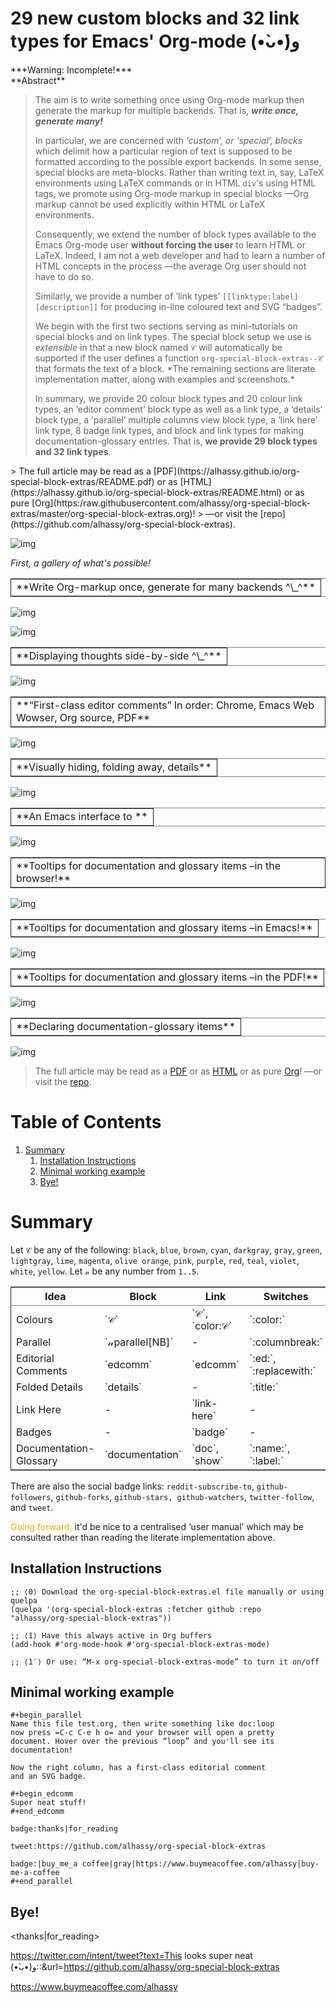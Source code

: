 <h1> 29 new custom blocks and 32 link types for Emacs' Org-mode (•̀ᴗ•́)و </h1>

<div class="org-center">
***Warning: Incomplete!***
</div>

<div class="org-center">
**Abstract**
</div>

> The aim is to write something once using Org-mode markup
> then generate the markup for multiple backends.
> That is, ***write once, generate many!***
>
> In particular, we are concerned with *‘custom’, or ‘special’, blocks* which
> delimit how a particular region of text is supposed to be formatted according to
> the possible export backends.  In some sense, special blocks are meta-blocks.
> Rather than writing text in, say, LaTeX environments using LaTeX commands or in
> HTML `div`'s using HTML tags, we promote using Org-mode markup in special blocks
> &#x2014;Org markup cannot be used explicitly within HTML or LaTeX environments.
>
> Consequently, we extend the number of block types available to the Emacs
> Org-mode user **without forcing the user** to learn HTML or LaTeX.
> Indeed, I am not a web developer and had to learn a number of HTML concepts
> in the process &#x2014;the average Org user should not have to do so.
>
> Similarly, we provide a number of ‘link types’ `[[linktype:label][description]]`
> for producing in-line coloured text and SVG “badges”.
>
> We begin with the first two sections serving as mini-tutorials on special blocks
> and on link types. The special block setup we use is *extensible* in that a new
> block named `𝒞` will automatically be supported if the user defines a function
> `org-special-block-extras--𝒞` that formats the text of a block.  \*The remaining
> sections are literate implementation matter, along with examples and
> screenshots.\*
>
> In summary, we provide 20 colour block types and 20 colour link types,
> an ‘editor comment’ block type as well as a link type,
> a ‘details’ block type, a ‘parallel’ multiple columns view block type,
> a ‘link here’ link type, 8 badge link types,
> and block and link types for making documentation-glossary entries.
> That is, **we provide 29 block types and 32 link types**.

<div class="org-center">
> The full article may be read as a [PDF](https://alhassy.github.io/org-special-block-extras/README.pdf) or as [HTML](https://alhassy.github.io/org-special-block-extras/README.html) or as pure [Org](https:/raw.githubusercontent.com/alhassy/org-special-block-extras/master/org-special-block-extras.org)!
> &#x2014;or visit the [repo](https://github.com/alhassy/org-special-block-extras).
</div>

![img](images/foo_block.png "Extensibility! *Plug and play support for new block types!*")

*First, a gallery of what's possible!*

<table border="2" cellspacing="0" cellpadding="6" rules="groups" frame="hsides">


<colgroup>
<col  class="org-left" />
</colgroup>
<tbody>
<tr>
<td class="org-left">**Write Org-markup once, generate for many backends ^\_^**</td>
</tr>
</tbody>
</table>

![img](images/colours.jpg)

![img](images/colour_links.png)

<table border="2" cellspacing="0" cellpadding="6" rules="groups" frame="hsides">


<colgroup>
<col  class="org-left" />
</colgroup>
<tbody>
<tr>
<td class="org-left">**Displaying thoughts side-by-side ^\_^**</td>
</tr>
</tbody>
</table>

![img](images/parallel.png)

<table border="2" cellspacing="0" cellpadding="6" rules="groups" frame="hsides">


<colgroup>
<col  class="org-left" />
</colgroup>
<tbody>
<tr>
<td class="org-left">**“First-class editor comments” In order: Chrome, Emacs Web Wowser, Org source, PDF**</td>
</tr>
</tbody>
</table>

![img](images/edcomm.png)

<table border="2" cellspacing="0" cellpadding="6" rules="groups" frame="hsides">


<colgroup>
<col  class="org-left" />
</colgroup>
<tbody>
<tr>
<td class="org-left">**Visually hiding, folding away, details**</td>
</tr>
</tbody>
</table>

![img](images/details.png)

<table border="2" cellspacing="0" cellpadding="6" rules="groups" frame="hsides">


<colgroup>
<col  class="org-left" />
</colgroup>
<tbody>
<tr>
<td class="org-left">**An Emacs interface to <https://shields.io/>**</td>
</tr>
</tbody>
</table>

![img](images/badges.png)

<table border="2" cellspacing="0" cellpadding="6" rules="groups" frame="hsides">


<colgroup>
<col  class="org-left" />
</colgroup>
<tbody>
<tr>
<td class="org-left">**Tooltips for documentation and glossary items &#x2013;in the browser!**</td>
</tr>
</tbody>
</table>

![img](images/tooltips_browser.png)

<table border="2" cellspacing="0" cellpadding="6" rules="groups" frame="hsides">


<colgroup>
<col  class="org-left" />
</colgroup>
<tbody>
<tr>
<td class="org-left">**Tooltips for documentation and glossary items &#x2013;in Emacs!**</td>
</tr>
</tbody>
</table>

![img](images/tooltips_emacs.png)

<table border="2" cellspacing="0" cellpadding="6" rules="groups" frame="hsides">


<colgroup>
<col  class="org-left" />
</colgroup>
<tbody>
<tr>
<td class="org-left">**Tooltips for documentation and glossary items &#x2013;in the PDF!**</td>
</tr>
</tbody>
</table>

![img](images/tooltips_pdf.png)

<table border="2" cellspacing="0" cellpadding="6" rules="groups" frame="hsides">


<colgroup>
<col  class="org-left" />
</colgroup>
<tbody>
<tr>
<td class="org-left">**Declaring documentation-glossary items**</td>
</tr>
</tbody>
</table>

![img](images/tooltips_declaration.png)

> The full article may be read as a [PDF](https://alhassy.github.io/org-special-block-extras/README.pdf) or as [HTML](https://alhassy.github.io/org-special-block-extras/README.html) or as pure [Org](https:/raw.githubusercontent.com/alhassy/org-special-block-extras/master/org-special-block-extras.org)!
> &#x2014;or visit the [repo](https://github.com/alhassy/org-special-block-extras).


# Table of Contents

1.  [Summary](#Summary)
    1.  [Installation Instructions](#Installation-Instructions)
    2.  [Minimal working example](#Minimal-working-example)
    3.  [Bye!](#Bye)


# Summary

Let `𝒞` be any of the following: `black`, `blue`, `brown`, `cyan`, `darkgray`, `gray`, `green`,
`lightgray`, `lime`, `magenta`, `olive orange`, `pink`, `purple`, `red`, `teal`, `violet`, `white`,
`yellow`. Let `𝓃` be any number from `1..5`.

<table border="2" cellspacing="0" cellpadding="6" rules="groups" frame="hsides">


<colgroup>
<col  class="org-left" />

<col  class="org-left" />

<col  class="org-left" />

<col  class="org-left" />
</colgroup>
<thead>
<tr>
<th scope="col" class="org-left">Idea</th>
<th scope="col" class="org-left">Block</th>
<th scope="col" class="org-left">Link</th>
<th scope="col" class="org-left">Switches</th>
</tr>
</thead>

<tbody>
<tr>
<td class="org-left">Colours</td>
<td class="org-left">`𝒞`</td>
<td class="org-left">`𝒞`, `color:𝒞`</td>
<td class="org-left">`:color:`</td>
</tr>


<tr>
<td class="org-left">Parallel</td>
<td class="org-left">`𝓃parallel[NB]`</td>
<td class="org-left">-</td>
<td class="org-left">`:columnbreak:`</td>
</tr>


<tr>
<td class="org-left">Editorial Comments</td>
<td class="org-left">`edcomm`</td>
<td class="org-left">`edcomm`</td>
<td class="org-left">`:ed:`, `:replacewith:`</td>
</tr>


<tr>
<td class="org-left">Folded Details</td>
<td class="org-left">`details`</td>
<td class="org-left">-</td>
<td class="org-left">`:title:`</td>
</tr>


<tr>
<td class="org-left">Link Here</td>
<td class="org-left">-</td>
<td class="org-left">`link-here`</td>
<td class="org-left">-</td>
</tr>


<tr>
<td class="org-left">Badges</td>
<td class="org-left">-</td>
<td class="org-left">`badge`</td>
<td class="org-left">-</td>
</tr>


<tr>
<td class="org-left">Documentation-Glossary</td>
<td class="org-left">`documentation`</td>
<td class="org-left">`doc`, `show`</td>
<td class="org-left">`:name:`, `:label:`</td>
</tr>
</tbody>
</table>

There are also the social badge links:
`reddit-subscribe-to`, `github-followers`, `github-forks`, `github-stars,
github-watchers`, `twitter-follow`, and `tweet`.

<span style="color:orange;">Going forward,</span> it'd be nice to a centralised ‘user manual’ which may be
consulted rather than reading the literate implementation above.


## Installation Instructions

    ;; ⟨0⟩ Download the org-special-block-extras.el file manually or using quelpa
    (quelpa '(org-special-block-extras :fetcher github :repo
    "alhassy/org-special-block-extras"))

    ;; ⟨1⟩ Have this always active in Org buffers
    (add-hook #'org-mode-hook #'org-special-block-extras-mode)

    ;; ⟨1′⟩ Or use: “M-x org-special-block-extras-mode” to turn it on/off


## Minimal working example

    #+begin_parallel
    Name this file test.org, then write something like doc:loop
    now press =C-c C-e h o= and your browser will open a pretty
    document. Hover over the previous “loop” and you'll see its
    documentation!

    Now the right column, has a first-class editorial comment
    and an SVG badge.

    #+begin_edcomm
    Super neat stuff!
    #+end_edcomm

    badge:thanks|for_reading

    tweet:https://github.com/alhassy/org-special-block-extras

    badge:|buy_me_a coffee|gray|https://www.buymeacoffee.com/alhassy|buy-me-a-coffee
    #+end_parallel


## Bye!

<thanks|for_reading>

https://twitter.com/intent/tweet?text=This looks super neat (•̀ᴗ•́)و::&url=https://github.com/alhassy/org-special-block-extras

https://www.buymeacoffee.com/alhassy
